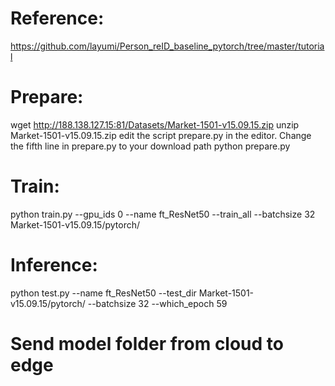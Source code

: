 # Reference:
https://github.com/layumi/Person_reID_baseline_pytorch/tree/master/tutorial
# Prepare:
wget http://188.138.127.15:81/Datasets/Market-1501-v15.09.15.zip
unzip Market-1501-v15.09.15.zip
edit the script prepare.py in the editor. Change the fifth line in prepare.py to your download path
python prepare.py
# Train:
python train.py --gpu_ids 0 --name ft_ResNet50 --train_all --batchsize 32  Market-1501-v15.09.15/pytorch/
# Inference:
python test.py --name ft_ResNet50 --test_dir Market-1501-v15.09.15/pytorch/  --batchsize 32 --which_epoch 59
# Send model folder from cloud to edge 
